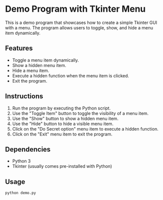 # Demo Program with Tkinter Menu

This is a demo program that showcases how to create a simple Tkinter GUI with a menu. The program allows users to toggle, show, and hide a menu item dynamically.

## Features

- Toggle a menu item dynamically.
- Show a hidden menu item.
- Hide a menu item.
- Execute a hidden function when the menu item is clicked.
- Exit the program.

## Instructions

1. Run the program by executing the Python script.
2. Use the "Toggle Item" button to toggle the visibility of a menu item.
3. Use the "Show" button to show a hidden menu item.
4. Use the "Hide" button to hide a visible menu item.
5. Click on the "Do Secret option" menu item to execute a hidden function.
6. Click on the "Exit" menu item to exit the program.

## Dependencies

- Python 3
- Tkinter (usually comes pre-installed with Python)

## Usage

```bash
python demo.py

